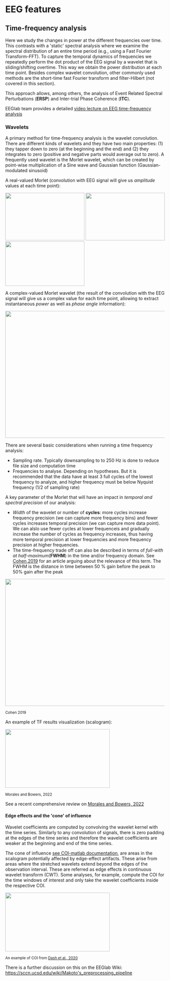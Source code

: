 # EEG features
## Time-frequency analysis
Here we study the changes in power at the different frequencies over time. This contrasts with a 'static' spectral analysis where we examine the spectral distribution of an entire time period (e.g., using a Fast Fourier Transform-FFT). To capture the temporal dynamics of frequencies we repeatedly perform the dot product of the EEG signal by a wavelet that is sliding/shifting overtime. This way we obtain the power distribution at each time point. Besides complex wavelet convolution, other commonly used methods are the short-time fast Fourier transform and filter-Hilbert (not covered in this section). 

This approach allows, among others, the analysis of Event Related Spectral Perturbations (**ERSP**) and Inter-trial Phase Coherence (**ITC**).

EEGlab team provides a detailed [video lecture on EEG time-frequency analysis](https://www.youtube.com/watch?v=eUFf5eFpdLg&t=240s&ab_channel=EEGLAB)

### Wavelets
A primary method for time-frequency analysis is the wavelet convolution. There are different kinds of wavelets and they have two main properties: (1) they tapper down to zero (at the beginning and the end) and (2) they integrates to zero (positive and negative parts would average out to zero). A frequently used wavelet is the Morlet wavelet, which can be created by point-wise multiplication of a Sine wave and Gaussian function (Gaussian-modulated sinusoid)


A real-valued Morlet (convolution with EEG signal will give us *amplitude* values at each time point): 

<img src='https://user-images.githubusercontent.com/13642762/208658414-236ae8f6-cc09-4d18-998d-e22901ed2d37.gif' height = '150px' width = '250px'> <img src='https://user-images.githubusercontent.com/13642762/208658801-befbbc18-d9d2-4735-b438-19115ea5260f.png' height = '150px' width = '250px'> <img src = 'https://user-images.githubusercontent.com/13642762/208659831-43075e06-c3a4-471a-8c6d-30dd869e0730.png' height='140px' width='250px' >

A complex-valued Morlet wavelet (the result of the convolution with the EEG signal will give us a complex value for each time point, allowing to extract instantaneous *power* as well as *phase angle* information): 

<img src='https://user-images.githubusercontent.com/13642762/208641523-5de64f0b-8578-4c29-85c1-e94fd55169e9.gif' height='400px' width='600px'>


There are several basic considerations when running a time frequency analysis:
- Sampling rate. Typically downsampling to to 250 Hz is done to reduce file size and computation time
- Frequencies to analyse. Depending on hypotheses. But it is recommended that the data have at least 3 full cycles of the lowest frequency to analyze, and higher frequency must be below Nyquist frequency (1/2 of sampling rate)

A key parameter of the Morlet that will have an impact in *temporal and spectral precision* of our analysis:
- *Width* of the wavelet or number of **cycles**: more cycles increase frequency precision (we can capture more frequency bins) and fewer cycles increases temporal precision (we can capture more data point). We can alslo use fewer cycles at lower frequenceis and gradually increase the number of cycles as frequency increases, thus having more temporal precision at lower frequencies and more frequency precision at higher frequencies. 
- The time-frequency trade off can also be described in terms of *full-with at half-maximum*(**FWHM**) in the time and/or frequency domain. See [Cohen,2019](https://doi.org/10.1016/j.neuroimage.2019.05.048) for an article arguing about the relevance of this term. The FWHM is the distance in time between 50 % gain before the peak to 50% gain after the peak 

<img src='https://user-images.githubusercontent.com/13642762/208679988-6fd496fc-55ba-4847-a65d-bfed329f2dc1.png' height='400px' width='600px'>

<sub>Cohen 2019</sub>


An example of TF results visualization (scalogram):

<img src = 'https://user-images.githubusercontent.com/13642762/208666546-db3f65a0-4427-4046-8451-fa7aee33abc5.png' height = '185px' width ='330px'>

<sub>Morales and Bowers, 2022</sub>


See a recent comprehensive review on [Morales and Bowers, 2022](https://www.sciencedirect.com/science/article/pii/S1878929322000111)

#### Edge effects and the 'cone' of influence
Wavelet coefficients are computed by convolving the wavelet kernel with the time series. Similarly to any convolution of signals, there is zero padding at the edges of the time series and therefore the wavelet coefficients are weaker at the beginning and end of the time series.

The cone of influence [see COI-matlab documentation](https://ch.mathworks.com/help/wavelet/ug/boundary-effects-and-the-cone-of-influence.html), are areas in the scalogram potentially affected by edge-effect artifacts. These arise from areas where the stretched wavelets extend beyond the edges of the observation interval.  These are referred as edge effects in continuous wavelet transform (CWT). Some analyses, for example, compute the COI for the time windows of interest and only take the wavelet coefficients inside the respective COI.  

<img src = 'https://user-images.githubusercontent.com/13642762/208666546-db3f65a0-4427-4046-8451-fa7aee33abc5.png' height = '185px' width ='330px'>

<sub>An example of COI from [Dash et al., 2020](https://www.frontiersin.org/articles/10.3389/fnins.2020.00290/full) </sub>


There is a further discussion on this on the EEGlab Wiki: https://sccn.ucsd.edu/wiki/Makoto's_preprocessing_pipeline


